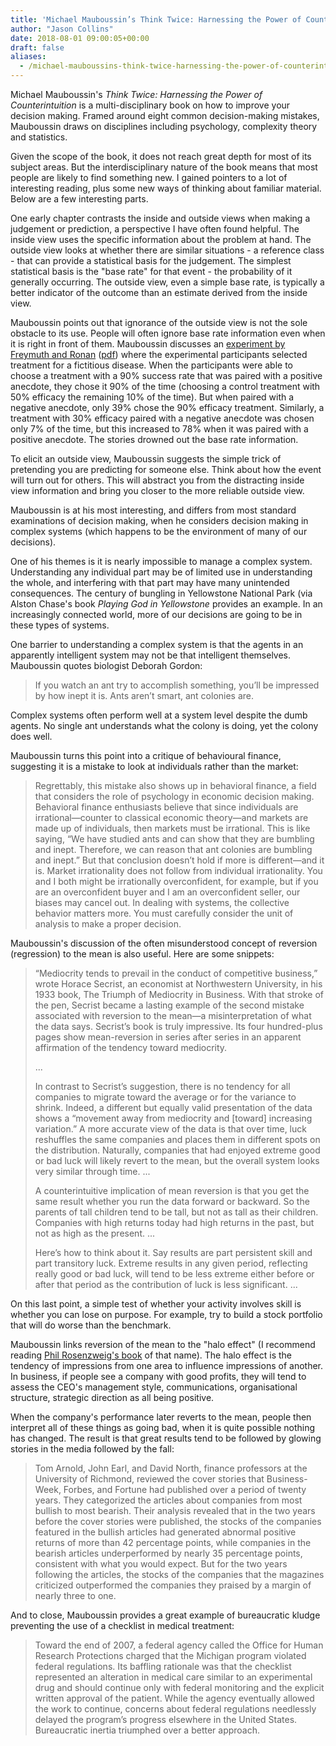 ```yaml
---
title: 'Michael Mauboussin’s Think Twice: Harnessing the Power of Counterintuition'
author: "Jason Collins"
date: 2018-08-01 09:00:05+00:00
draft: false
aliases:
  - /michael-mauboussins-think-twice-harnessing-the-power-of-counterintuition
---
```


Michael Mauboussin's *Think Twice: Harnessing the Power of Counterintuition* is a multi-disciplinary book on how to improve your decision making. Framed around eight common decision-making mistakes, Mauboussin draws on disciplines including psychology, complexity theory and statistics.

Given the scope of the book, it does not reach great depth for most of its subject areas. But the interdisciplinary nature of the book means that most people are likely to find something new. I gained pointers to a lot of interesting reading, plus some new ways of thinking about familiar material. Below are a few interesting parts.

One early chapter contrasts the inside and outside views when making a judgement or prediction, a perspective I have often found helpful. The inside view uses the specific information about the problem at hand. The outside view looks at whether there are similar situations - a reference class - that can provide a statistical basis for the judgement. The simplest statistical basis is the "base rate" for that event - the probability of it generally occurring. The outside view, even a simple base rate, is typically a better indicator of the outcome than an estimate derived from the inside view.

Mauboussin points out that ignorance of the outside view is not the sole obstacle to its use. People will often ignore base rate information even when it is right in front of them. Mauboussin discusses an [experiment by Freymuth and Ronan](http://doi.org/10.1023/B:JOCS.0000037615.23350.f3) ([pdf](https://deepblue.lib.umich.edu/bitstream/handle/2027.42/44856/10880_2004_Article_489105.pdf?sequence=1)) where the experimental participants selected treatment for a fictitious disease. When the participants were able to choose a treatment with a 90% success rate that was paired with a positive anecdote, they chose it 90% of the time (choosing a control treatment with 50% efficacy the remaining 10% of the time). But when paired with a negative anecdote, only 39% chose the 90% efficacy treatment. Similarly, a treatment with 30% efficacy paired with a negative anecdote was chosen only 7% of the time, but this increased to 78% when it was paired with a positive anecdote. The stories drowned out the base rate information.

To elicit an outside view, Mauboussin suggests the simple trick of pretending you are predicting for someone else. Think about how the event will turn out for others. This will abstract you from the distracting inside view information and bring you closer to the more reliable outside view.

Mauboussin is at his most interesting, and differs from most standard examinations of decision making, when he considers decision making in complex systems (which happens to be the environment of many of our decisions).

One of his themes is it is nearly impossible to manage a complex system. Understanding any individual part may be of limited use in understanding the whole, and interfering with that part may have many unintended consequences. The century of bungling in Yellowstone National Park (via Alston Chase's book *Playing God in Yellowstone* provides an example. In an increasingly connected world, more of our decisions are going to be in these types of systems.

One barrier to understanding a complex system is that the agents in an apparently intelligent system may not be that intelligent themselves. Mauboussin quotes biologist Deborah Gordon:


<blockquote>If you watch an ant try to accomplish something, you’ll be impressed by how inept it is. Ants aren’t smart, ant colonies are.</blockquote>


Complex systems often perform well at a system level despite the dumb agents. No single ant understands what the colony is doing, yet the colony does well.

Mauboussin turns this point into a critique of behavioural finance, suggesting it is a mistake to look at individuals rather than the market:


<blockquote>Regrettably, this mistake also shows up in behavioral finance, a field that considers the role of psychology in economic decision making. Behavioral finance enthusiasts believe that since individuals are irrational—counter to classical economic theory—and markets are made up of individuals, then markets must be irrational. This is like saying, “We have studied ants and can show that they are bumbling and inept. Therefore, we can reason that ant colonies are bumbling and inept.” But that conclusion doesn’t hold if more is different—and it is. Market irrationality does not follow from individual irrationality. You and I both might be irrationally overconfident, for example, but if you are an overconfident buyer and I am an overconfident seller, our biases may cancel out. In dealing with systems, the collective behavior matters more. You must carefully consider the unit of analysis to make a proper decision.</blockquote>


Mauboussin's discussion of the often misunderstood concept of reversion (regression) to the mean is also useful. Here are some snippets:


<blockquote>“Mediocrity tends to prevail in the conduct of competitive business,” wrote Horace Secrist, an economist at Northwestern University, in his 1933 book, The Triumph of Mediocrity in Business. With that stroke of the pen, Secrist became a lasting example of the second mistake associated with reversion to the mean—a misinterpretation of what the data says. Secrist’s book is truly impressive. Its four hundred-plus pages show mean-reversion in series after series in an apparent affirmation of the tendency toward mediocrity.

...

In contrast to Secrist’s suggestion, there is no tendency for all companies to migrate toward the average or for the variance to shrink. Indeed, a different but equally valid presentation of the data shows a “movement away from mediocrity and [toward] increasing variation.” A more accurate view of the data is that over time, luck reshuffles the same companies and places them in different spots on the distribution. Naturally, companies that had enjoyed extreme good or bad luck will likely revert to the mean, but the overall system looks very similar through time. ...

A counterintuitive implication of mean reversion is that you get the same result whether you run the data forward or backward. So the parents of tall children tend to be tall, but not as tall as their children. Companies with high returns today had high returns in the past, but not as high as the present. ...

Here’s how to think about it. Say results are part persistent skill and part transitory luck. Extreme results in any given period, reflecting really good or bad luck, will tend to be less extreme either before or after that period as the contribution of luck is less significant. ...</blockquote>


On this last point, a simple test of whether your activity involves skill is whether you can lose on purpose. For example, try to build a stock portfolio that will do worse than the benchmark.

Mauboussin links reversion of the mean to the "halo effect" (I recommend reading [Phil Rosenzweig's book](https://www.jasoncollins.blog/rosenzweigs-the-halo-effect-and-the-eight-other-business-delusions-that-deceive-managers/) of that name). The halo effect is the tendency of impressions from one area to influence impressions of another. In business, if people see a company with good profits, they will tend to assess the CEO's management style, communications, organisational structure, strategic direction as all being positive.

When the company's performance later reverts to the mean, people then interpret all of these things as going bad, when it is quite possible nothing has changed. The result is that great results tend to be followed by glowing stories in the media followed by the fall:


<blockquote>Tom Arnold, John Earl, and David North, finance professors at the University of Richmond, reviewed the cover stories that Business-Week, Forbes, and Fortune had published over a period of twenty years. They categorized the articles about companies from most bullish to most bearish. Their analysis revealed that in the two years before the cover stories were published, the stocks of the companies featured in the bullish articles had generated abnormal positive returns of more than 42 percentage points, while companies in the bearish articles underperformed by nearly 35 percentage points, consistent with what you would expect. But for the two years following the articles, the stocks of the companies that the magazines criticized outperformed the companies they praised by a margin of nearly three to one.</blockquote>


And to close, Mauboussin provides a great example of bureaucratic kludge preventing the use of a checklist in medical treatment:


<blockquote>Toward the end of 2007, a federal agency called the Office for Human Research Protections charged that the Michigan program violated federal regulations. Its baffling rationale was that the checklist represented an alteration in medical care similar to an experimental drug and should continue only with federal monitoring and the explicit written approval of the patient. While the agency eventually allowed the work to continue, concerns about federal regulations needlessly delayed the program’s progress elsewhere in the United States. Bureaucratic inertia triumphed over a better approach.</blockquote>
